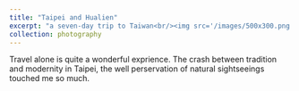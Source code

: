 ```yaml
---
title: "Taipei and Hualien"
excerpt: "a seven-day trip to Taiwan<br/><img src='/images/500x300.png'>"
collection: photography
---
```


Travel alone is quite a wonderful exprience. The crash between tradition and modernity in Taipei, the well perservation of natural sightseeings touched me so much.

<!-- ![Taipei'Street](/images/DSC03373.jpg)

![Taipei'Street](/images/DSC03420.jpg)

![Taipei'Street](/image/DSC03479)

![Taipei'Street](/images/DSC03517.jpg)

![Taipei'Street](/images/DSC03524.jpg)

![Hualien](/images/DSC03543.jpg) -->

